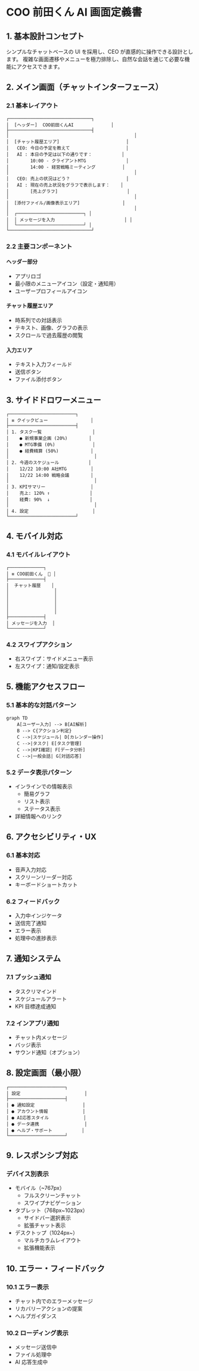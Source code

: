 # COO 前田くん AI 画面定義書

## 1. 基本設計コンセプト

シンプルなチャットベースの UI を採用し、CEO が直感的に操作できる設計とします。
複雑な画面遷移やメニューを極力排除し、自然な会話を通じて必要な機能にアクセスできます。

## 2. メイン画面（チャットインターフェース）

### 2.1 基本レイアウト

```ascii
┌───────────────────────────────┐
│  [ヘッダー]  COO前田くんAI              │
├───────────────────────────────┤
│                                               │
│  [チャット履歴エリア]                         │
│   CEO: 今日の予定を教えて                     │
│   AI : 本日の予定は以下の通りです：           │
│        10:00 - クライアントMTG               │
│        14:00 - 経営戦略ミーティング          │
│                                               │
│   CEO: 売上の状況はどう？                     │
│   AI : 現在の売上状況をグラフで表示します：    │
│        [売上グラフ]                          │
│                                               │
│  [添付ファイル/画像表示エリア]                │
│                                               │
│  ┌─────────────────────────┐ │
│  │ メッセージを入力                          │ │
│  └─────────────────────────┘ │
└───────────────────────────────┘
```

### 2.2 主要コンポーネント

#### ヘッダー部分

- アプリロゴ
- 最小限のメニューアイコン（設定・通知用）
- ユーザープロフィールアイコン

#### チャット履歴エリア

- 時系列での対話表示
- テキスト、画像、グラフの表示
- スクロールで過去履歴の閲覧

#### 入力エリア

- テキスト入力フィールド
- 送信ボタン
- ファイル添付ボタン

## 3. サイドドロワーメニュー

```ascii
┌─────────────────────────┐
│ ≡ クイックビュー                │
├─────────────────────────┤
│ 1. タスク一覧                   │
│    ● 新規事業企画 (20%)        │
│    ● MTG準備 (0%)              │
│    ● 経費精算 (50%)            │
│                                │
│ 2. 今週のスケジュール           │
│    12/22 10:00 A社MTG         │
│    12/22 14:00 戦略会議        │
│                                │
│ 3. KPIサマリー                 │
│    売上: 120% ↑               │
│    経費: 90%  ↓               │
│                                │
│ 4. 設定                        │
└─────────────────────────┘
```

## 4. モバイル対応

### 4.1 モバイルレイアウト

```ascii
┌─────────────┐
│ ≡ COO前田くん  👤 │
├─────────────┤
│  チャット履歴    │
│                 │
│                 │
│                 │
│                 │
│                 │
├─────────────┤
│ メッセージを入力  │
└─────────────┘
```

### 4.2 スワイプアクション

- 右スワイプ：サイドメニュー表示
- 左スワイプ：通知/設定表示

## 5. 機能アクセスフロー

### 5.1 基本的な対話パターン

```mermaid
graph TD
    A[ユーザー入力] --> B[AI解析]
    B --> C{アクション判定}
    C -->|スケジュール| D[カレンダー操作]
    C -->|タスク| E[タスク管理]
    C -->|KPI確認| F[データ分析]
    C -->|一般会話| G[対話応答]
```

### 5.2 データ表示パターン

- インラインでの情報表示
  - 簡易グラフ
  - リスト表示
  - ステータス表示
- 詳細情報へのリンク

## 6. アクセシビリティ・UX

### 6.1 基本対応

- 音声入力対応
- スクリーンリーダー対応
- キーボードショートカット

### 6.2 フィードバック

- 入力中インジケータ
- 送信完了通知
- エラー表示
- 処理中の進捗表示

## 7. 通知システム

### 7.1 プッシュ通知

- タスクリマインド
- スケジュールアラート
- KPI 目標達成通知

### 7.2 インアプリ通知

- チャット内メッセージ
- バッジ表示
- サウンド通知（オプション）

## 8. 設定画面（最小限）

```ascii
┌─────────────────────┐
│ 設定                        │
├─────────────────────┤
│ ● 通知設定                  │
│ ● アカウント情報             │
│ ● AI応答スタイル             │
│ ● データ連携                 │
│ ● ヘルプ・サポート           │
└─────────────────────┘
```

## 9. レスポンシブ対応

### デバイス別表示

- モバイル（~767px）
  - フルスクリーンチャット
  - スワイプナビゲーション
- タブレット（768px~1023px）
  - サイドバー選択表示
  - 拡張チャット表示
- デスクトップ（1024px~）
  - マルチカラムレイアウト
  - 拡張機能表示

## 10. エラー・フィードバック

### 10.1 エラー表示

- チャット内でのエラーメッセージ
- リカバリーアクションの提案
- ヘルプガイダンス

### 10.2 ローディング表示

- メッセージ送信中
- ファイル処理中
- AI 応答生成中
